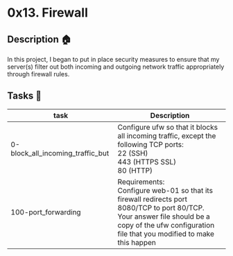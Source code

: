 # 0x13. Firewall

## Description :house:
In this project, I began to put in place security measures to ensure that my server(s) filter out both incoming and outgoing network traffic appropriately through firewall rules.

## Tasks :pencil:
| task | Description |
|------|-------------|
|0-block_all_incoming_traffic_but | Configure ufw so that it blocks all incoming traffic, except the following TCP ports:<br>22 (SSH)<br>443 (HTTPS SSL)<br>80 (HTTP)|
|100-port_forwarding | Requirements:<br>Configure web-01 so that its firewall redirects port 8080/TCP to port 80/TCP.<br>Your answer file should be a copy of the ufw configuration file that you modified to make this happen|
